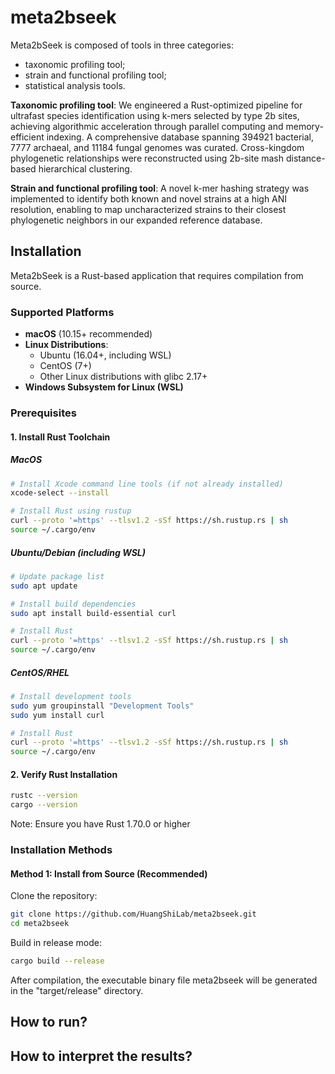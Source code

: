 # meta2bseek

Meta2bSeek is composed of tools in three categories: 
* taxonomic profiling tool; 
* strain and functional profiling tool; 
* statistical analysis tools. 

**Taxonomic profiling tool**: We engineered a Rust-optimized pipeline for ultrafast species identification using k-mers selected by type 2b sites, achieving algorithmic acceleration through parallel computing and memory-efficient indexing. A comprehensive database spanning 394921 bacterial, 7777 archaeal, and 11184 fungal genomes was curated. Cross-kingdom phylogenetic relationships were reconstructed using 2b-site mash distance-based hierarchical clustering. 

**Strain and functional profiling tool**: A novel k-mer hashing strategy was implemented to identify both known and novel strains at a high ANI resolution, enabling to map uncharacterized strains to their closest phylogenetic neighbors in our expanded reference database.

## Installation

Meta2bSeek is a Rust-based application that requires compilation from source.

### Supported Platforms

- **macOS** (10.15+ recommended)
- **Linux Distributions**:
  - Ubuntu (16.04+, including WSL)
  - CentOS (7+)
  - Other Linux distributions with glibc 2.17+
- **Windows Subsystem for Linux (WSL)**

### Prerequisites

#### 1. Install Rust Toolchain

##### MacOS
```bash
# Install Xcode command line tools (if not already installed)
xcode-select --install

# Install Rust using rustup
curl --proto '=https' --tlsv1.2 -sSf https://sh.rustup.rs | sh
source ~/.cargo/env
```

##### Ubuntu/Debian (including WSL)
```bash
# Update package list
sudo apt update

# Install build dependencies
sudo apt install build-essential curl

# Install Rust
curl --proto '=https' --tlsv1.2 -sSf https://sh.rustup.rs | sh
source ~/.cargo/env
```

##### CentOS/RHEL
```bash
# Install development tools
sudo yum groupinstall "Development Tools"
sudo yum install curl

# Install Rust
curl --proto '=https' --tlsv1.2 -sSf https://sh.rustup.rs | sh
source ~/.cargo/env
```

#### 2. Verify Rust Installation
```bash
rustc --version
cargo --version
```
Note: Ensure you have Rust 1.70.0 or higher

### Installation Methods

#### Method 1: Install from Source (Recommended)

Clone the repository:

```bash
git clone https://github.com/HuangShiLab/meta2bseek.git
cd meta2bseek
```

Build in release mode:

```bash
cargo build --release
```

After compilation, the executable binary file meta2bseek will be generated in the "target/release" directory.


## How to run?

## How to interpret the results?
